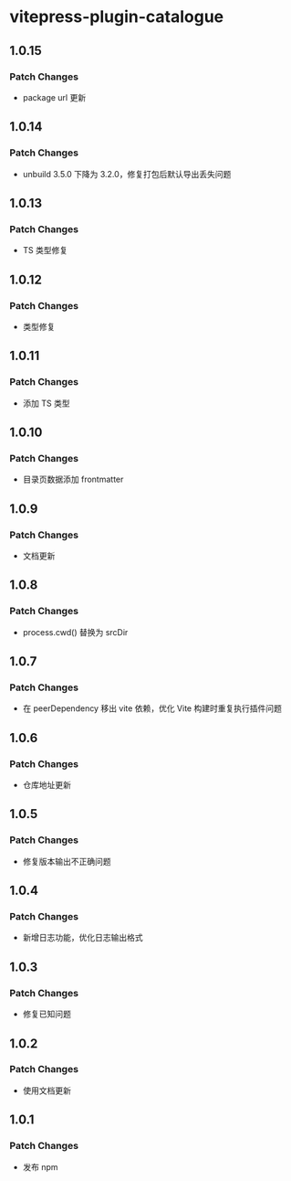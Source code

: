 # vitepress-plugin-catalogue

## 1.0.15

### Patch Changes

- package url 更新

## 1.0.14

### Patch Changes

- unbuild 3.5.0 下降为 3.2.0，修复打包后默认导出丢失问题

## 1.0.13

### Patch Changes

- TS 类型修复

## 1.0.12

### Patch Changes

- 类型修复

## 1.0.11

### Patch Changes

- 添加 TS 类型

## 1.0.10

### Patch Changes

- 目录页数据添加 frontmatter

## 1.0.9

### Patch Changes

- 文档更新

## 1.0.8

### Patch Changes

- process.cwd() 替换为 srcDir

## 1.0.7

### Patch Changes

- 在 peerDependency 移出 vite 依赖，优化 Vite 构建时重复执行插件问题

## 1.0.6

### Patch Changes

- 仓库地址更新

## 1.0.5

### Patch Changes

- 修复版本输出不正确问题

## 1.0.4

### Patch Changes

- 新增日志功能，优化日志输出格式

## 1.0.3

### Patch Changes

- 修复已知问题

## 1.0.2

### Patch Changes

- 使用文档更新

## 1.0.1

### Patch Changes

- 发布 npm

